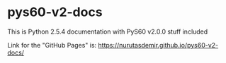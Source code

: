 # pys60-v2-docs

This is Python 2.5.4 documentation with PyS60 v2.0.0 stuff included  

Link for the "GitHub Pages" is: https://nurutasdemir.github.io/pys60-v2-docs/
